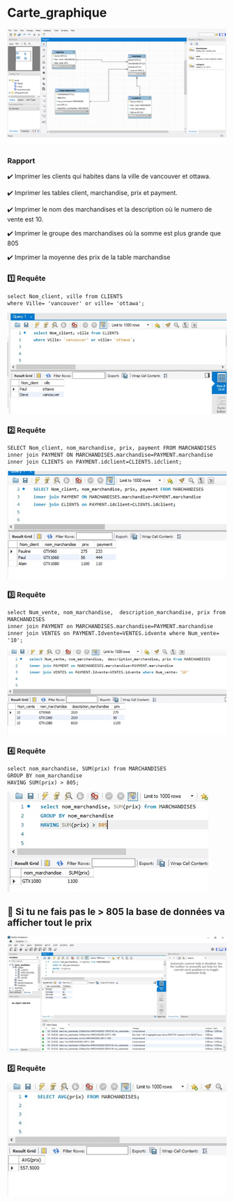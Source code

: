 # Carte_graphique


![image](graphique.png)

### Rapport

:heavy_check_mark: Imprimer les clients qui habites dans la ville de vancouver et ottawa.

:heavy_check_mark: Imprimer les tables client, marchandise, prix et payment.

:heavy_check_mark: Imprimer le nom des marchandises et la description où le numero de vente est 10.

:heavy_check_mark: Imprimer le groupe des marchandises où la somme est plus grande que 805

:heavy_check_mark: Imprimer la moyenne des prix de la table marchandise

### :one: Requête

```
select Nom_client, ville from CLIENTS 
where Ville= 'vancouver' or ville= 'ottawa';
```

![image](ville.jpeg)

### :two: Requête

```
SELECT Nom_client, nom_marchandise, prix, payment FROM MARCHANDISES
inner join PAYMENT ON MARCHANDISES.marchandise=PAYMENT.marchandise
inner join CLIENTS on PAYMENT.idclient=CLIENTS.idclient;
```

![image](join.jpeg)

### :three: Requête

```
select Num_vente, nom_marchandise,  description_marchandise, prix from MARCHANDISES
inner join PAYMENT on MARCHANDISES.marchandise=PAYMENT.marchandise
inner join VENTES on PAYMENT.Idvente=VENTES.idvente where Num_vente= '10';
```

![image](10.jpeg)

### :four: Requête

```
select nom_marchandise, SUM(prix) from MARCHANDISES
GROUP BY nom_marchandise
HAVING SUM(prix) > 805;
```

![image](groupe.jpeg)

## :pushpin: Si tu ne fais pas le > 805 la base de données va afficher tout le prix

![image](difference.jpeg)

### :five: Requête

![image](avg.jpeg)

